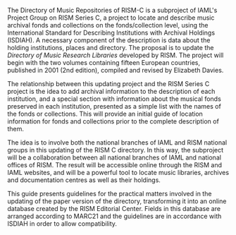 The Directory of Music Repositories of RISM-C is a subproject of IAML's Project Group on RISM Series C, a project to locate and describe music archival fonds and collections on the fonds/collection level, using the International Standard for Describing Institutions with Archival Holdings (ISDIAH). A necessary component of the description is data about the holding institutions, places and directory. The proposal is to update the _Directory of Music Research Libraries_&nbsp;developed by RISM. The project will begin with the two volumes containing fifteen European countries, published in 2001 (2nd&nbsp;edition), compiled and revised by Elizabeth Davies.

The relationship between this updating project and the RISM Series C project is the idea to add archival information to the description of each institution, and a special section with information about the musical fonds preserved in each institution, presented as a simple list with the names of the fonds or collections. This will provide an initial guide of location information for fonds and collections prior to the complete description of them.

The idea is to involve both the national branches of IAML and RISM national groups in this updating of the RISM C directory. In this way, the subproject will be a collaboration between all national branches of IAML and national offices of RISM. The result will be accessible online through the RISM and IAML websites, and will be a powerful tool to locate music libraries, archives and documentation centres as well as their holdings.

This guide presents guidelines for the practical matters involved in the updating of the paper version of the directory, transforming it into an online database created by the RISM Editorial Center. Fields in this database are arranged according to MARC21 and the guidelines are in accordance with ISDIAH in order to allow compatibility.